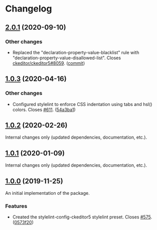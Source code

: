 Changelog
=========

## [2.0.1](https://github.com/ckeditor/stylelint-config-ckeditor5/compare/v2.0.0...v2.0.1) (2020-09-10)

### Other changes

* Replaced the "declaration-property-value-blacklist" rule with "declaration-property-value-disallowed-list". Closes [ckeditor/ckeditor5#8059](https://github.com/ckeditor/ckeditor5/issues/8059). ([commit](https://github.com/ckeditor/stylelint-config-ckeditor5/commit/edd258cb59286d579ed53ac0b91b73db23dde4e0))


## [1.0.3](https://github.com/ckeditor/ckeditor5-dev/compare/stylelint-config-ckeditor5@1.0.2...stylelint-config-ckeditor5@1.0.3) (2020-04-16)

### Other changes

* Configured stylelint to enforce CSS indentation using tabs and hsl() colors. Closes [#611](https://github.com/ckeditor/ckeditor5-dev/issues/611). ([54a3ba1](https://github.com/ckeditor/ckeditor5-dev/commit/54a3ba1))


## [1.0.2](https://github.com/ckeditor/ckeditor5-dev/compare/stylelint-config-ckeditor5@1.0.1...stylelint-config-ckeditor5@1.0.2) (2020-02-26)

Internal changes only (updated dependencies, documentation, etc.).


## [1.0.1](https://github.com/ckeditor/ckeditor5-dev/compare/stylelint-config-ckeditor5@1.0.0...stylelint-config-ckeditor5@1.0.1) (2020-01-09)

Internal changes only (updated dependencies, documentation, etc.).


## [1.0.0](https://github.com/ckeditor/ckeditor5-dev/tree/stylelint-config-ckeditor5@1.0.0) (2019-11-25)

An initial implementation of the package.

### Features

* Created the stylelint-config-ckeditor5 stylelint preset. Closes [#575](https://github.com/ckeditor/ckeditor5-dev/issues/575). ([0573f20](https://github.com/ckeditor/ckeditor5-dev/commit/0573f20))

